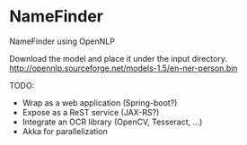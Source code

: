 # NameFinder
NameFinder using OpenNLP

Download the model and place it under the input directory.
http://opennlp.sourceforge.net/models-1.5/en-ner-person.bin

TODO:
* Wrap as a web application (Spring-boot?)
* Expose as a ReST service (JAX-RS?)
* Integrate an OCR library (OpenCV, Tesseract, ...)
* Akka for parallelization 
